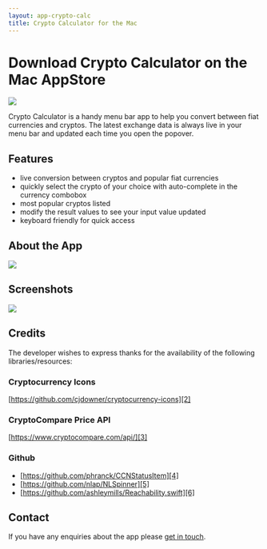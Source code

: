 ```yaml
---
layout: app-crypto-calc
title: Crypto Calculator for the Mac
---
```

# Download Crypto Calculator on the Mac AppStore
[![][image-1]][1] 

Crypto Calculator is a handy menu bar app to help you convert between fiat currencies and cryptos.  The latest exchange data is always live in your menu bar and updated each time you open the popover.

## Features
- live conversion between cryptos and popular fiat currencies
- quickly select the crypto of your choice with auto-complete in the currency combobox
- most popular cryptos listed
- modify the result values to see your input value updated
- keyboard friendly for quick access

## About the App
![][image-2]

## Screenshots
![][image-3]

## Credits
The developer wishes to express thanks for the availability of the following libraries/resources:

### Cryptocurrency Icons
[https://github.com/cjdowner/cryptocurrency-icons][2]

### CryptoCompare Price API
[https://www.cryptocompare.com/api/][3]

### Github
- [https://github.com/phranck/CCNStatusItem][4]
- [https://github.com/nlap/NLSpinner][5]
- [https://github.com/ashleymills/Reachability.swift][6]




## Contact
If you have any enquiries about the app please [get in touch][7].

[1]:	https://itunes.apple.com/ca/app/crypto-calculator/id1345035239?mt=12
[2]:	https://github.com/cjdowner/cryptocurrency-icons
[3]:	https://www.cryptocompare.com/api/
[4]:	https://github.com/phranck/CCNStatusItem
[5]:	https://github.com/nlap/NLSpinner
[6]:	https://github.com/ashleymills/Reachability.swift
[7]:	mailto:support@seagullsystems.com

[image-1]:	images/Download_on_the_Mac_App_Store_Badge_US-UK_165x40.svg
[image-2]:	images/icon_512x512.png
[image-3]:	images/crypto-calculator-screenshot.png